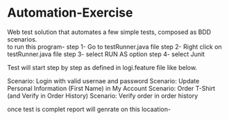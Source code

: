 # Automation-Exercise
Web test solution that automates a few simple tests, composed as BDD scenarios.   
to run this program-
step 1- Go to testRunner.java file
step 2- Right click on testRunner.java file
step 3- select RUN AS option
step 4- select Junit

Test will start step by step as defined in logi.feature file like below.

Scenario: Login with valid usernae and password
Scenario: Update Personal Information (First Name) in My Account
Scenario: Order T-Shirt (and Verify in Order History)
Scenario: Verify order in order history

once test is complet report will genrate on this locaation- 


